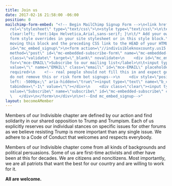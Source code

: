 ```yaml
---
title: Join us
date: 2017-02-16 21:58:00 -06:00
position: 0
mailchimp-form-embed: "<!-- Begin MailChimp Signup Form -->\n<link href=\"//cdn-images.mailchimp.com/embedcode/slim-10_7.css\"
  rel=\"stylesheet\" type=\"text/css\">\n<style type=\"text/css\">\n\t#mc_embed_signup{background:#fff;
  clear:left; font:14px Helvetica,Arial,sans-serif; }\n\t/* Add your own MailChimp
  form style overrides in your site stylesheet or in this style block.\n\t   We recommend
  moving this block and the preceding CSS link to the HEAD of your HTML file. */\n</style>\n<div
  id=\"mc_embed_signup\">\n<form action=\"//indivisibleknoxcounty.us15.list-manage.com/subscribe/post?u=c49a45177064bf6bbe5bb68e4&amp;id=4f476e8b28\"
  method=\"post\" id=\"mc-embedded-subscribe-form\" name=\"mc-embedded-subscribe-form\"
  class=\"validate\" target=\"_blank\" novalidate>\n    <div id=\"mc_embed_signup_scroll\">\n\t<label
  for=\"mce-EMAIL\">Subscribe to our mailing list</label>\n\t<input type=\"email\"
  value=\"\" name=\"EMAIL\" class=\"email\" id=\"mce-EMAIL\" placeholder=\"email address\"
  required>\n    <!-- real people should not fill this in and expect good things -
  do not remove this or risk form bot signups-->\n    <div style=\"position: absolute;
  left: -5000px;\" aria-hidden=\"true\"><input type=\"text\" name=\"b_c49a45177064bf6bbe5bb68e4_4f476e8b28\"
  tabindex=\"-1\" value=\"\"></div>\n    <div class=\"clear\"><input type=\"submit\"
  value=\"Subscribe\" name=\"subscribe\" id=\"mc-embedded-subscribe\" class=\"button\"></div>\n
  \   </div>\n</form>\n</div>\n\n<!--End mc_embed_signup-->"
layout: becomeAMember
---
```


Members of our Indivisible chapter are defined by our action and find solidarity in our shared opposition to Trump and Trumpism. Each of us explicitly reserves our individual stances on specific issues for other forums as we believe resisting Trump is more important than any single issue. We adhere to a Code of Conduct that welcomes and respects everybody.

Members of our Indivisible chapter come from all kinds of backgrounds and political persuasions. Some of us are first-time activists and other have been at this for decades. We are citizens and noncitizens. Most importantly, we are all patriots that want the best for our country and are willing to work for it.

**All are welcome.**
